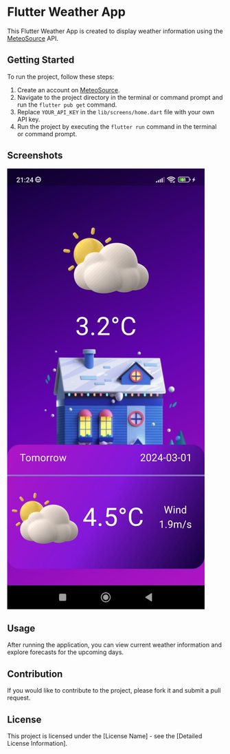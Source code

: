 # Flutter Weather App

This Flutter Weather App is created to display weather information using the [MeteoSource](https://www.meteosource.com/) API.

## Getting Started

To run the project, follow these steps:

1. Create an account on [MeteoSource](https://www.meteosource.com/).
2. Navigate to the project directory in the terminal or command prompt and run the `flutter pub get` command.
3. Replace `YOUR_API_KEY` in the `lib/screens/home.dart` file with your own API key.
4. Run the project by executing the `flutter run` command in the terminal or command prompt.

## Screenshots

![Weather App](weatherapp.jpeg)

## Usage

After running the application, you can view current weather information and explore forecasts for the upcoming days.

## Contribution

If you would like to contribute to the project, please fork it and submit a pull request.

## License

This project is licensed under the [License Name] - see the [Detailed License Information].
